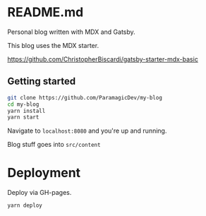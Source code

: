 # README.md

Personal blog written with MDX and Gatsby.

This blog uses the MDX starter.

https://github.com/ChristopherBiscardi/gatsby-starter-mdx-basic

## Getting started

```bash
git clone https://github.com/ParamagicDev/my-blog
cd my-blog
yarn install
yarn start
```

Navigate to `localhost:8080` and you're up and running.

Blog stuff goes into `src/content`

# Deployment 

Deploy via GH-pages.

`yarn deploy`
